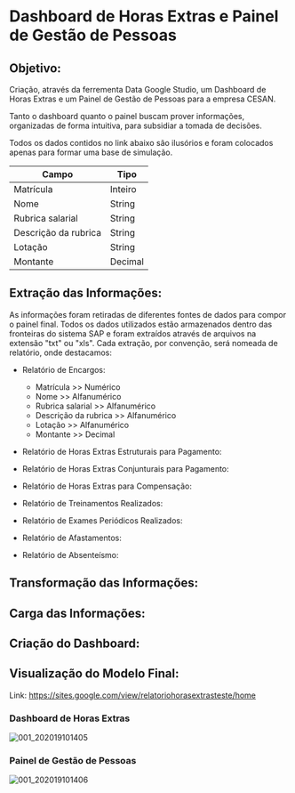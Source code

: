 # Dashboard de Horas Extras e Painel de Gestão de Pessoas

## Objetivo:
Criação, através da ferrementa Data Google Studio, um Dashboard de Horas Extras e um Painel de Gestão de Pessoas para a empresa CESAN.

Tanto o dashboard quanto o painel buscam prover informações, organizadas de forma intuitiva, para subsidiar a tomada de decisões.

Todos os dados contidos no link abaixo são ilusórios e foram colocados apenas para formar uma base de simulação.

| Campo | Tipo |
|-------|------|
| Matrícula | Inteiro |
| Nome | String |
| Rubrica salarial | String |
| Descrição da rubrica | String |
| Lotação | String |
| Montante | Decimal |


## Extração das Informações:

As informações foram retiradas de diferentes fontes de dados para compor o painel final. Todos os dados utilizados estão armazenados dentro das fronteiras do sistema SAP e foram extraídos através de arquivos na extensão "txt" ou "xls". Cada extração, por convenção, será nomeada de relatório, onde destacamos:
- Relatório de Encargos:
  - Matrícula >> Numérico 
  - Nome >> Alfanumérico
  - Rubrica salarial >> Alfanumérico
  - Descrição da rubrica >> Alfanumérico
  - Lotação >> Alfanumérico
  - Montante >> Decimal

- Relatório de Horas Extras Estruturais para Pagamento:

- Relatório de Horas Extras Conjunturais para Pagamento:

- Relatório de Horas Extras para Compensação:

- Relatório de Treinamentos Realizados:

- Relatório de Exames Periódicos Realizados:

- Relatório de Afastamentos:

- Relatório de Absenteísmo:

## Transformação das Informações:

## Carga das Informações:

## Criação do Dashboard:

## Visualização do Modelo Final:

Link: https://sites.google.com/view/relatoriohorasextrasteste/home

### Dashboard de Horas Extras

![001_202019101405](https://user-images.githubusercontent.com/36538143/96493654-9cdbce80-121b-11eb-93ce-ee4d9c27ba35.JPG)

### Painel de Gestão de Pessoas

![001_202019101406](https://user-images.githubusercontent.com/36538143/96493894-f3e1a380-121b-11eb-95c1-b0acb8b54034.JPG)


